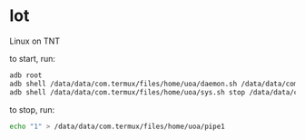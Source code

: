 # lot
Linux on TNT

to start, run:

```bash
adb root
adb shell /data/data/com.termux/files/home/uoa/daemon.sh /data/data/com.termux/files/home/debian/debian3/
adb shell /data/data/com.termux/files/home/uoa/sys.sh stop /data/data/com.termux/files/home/debian/debian3/
```

to stop, run:

```bash
echo "1" > /data/data/com.termux/files/home/uoa/pipe1
```
